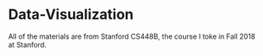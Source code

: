 # Data-Visualization
All of the materials are from Stanford CS448B, the course I toke in Fall 2018 at Stanford. 
